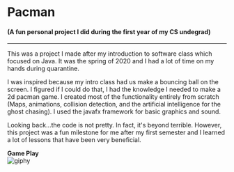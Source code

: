 <h1>Pacman</h1>
<h4>(A fun personal project I did during the first year of my CS undegrad)</h4>

<hr>

This was a project I made after my introduction to software class which focused on Java. It was the spring of 2020 and I had a lot of time on my hands during quarantine.

I was inspired because my intro class had us make a bouncing ball on the screen. I figured if I could do that, I had the knowledge I needed to make a 2d pacman game.
I created most of the functionality entirely from scratch (Maps, animations, collision detection, and the artificial intelligence for the ghost chasing). I used the javafx framework for basic graphics and sound.

Looking back...the code is not pretty. In fact, it's beyond terrible. However, this project was a fun milestone for me after my first semester and I learned a lot of lessons that have been very beneficial.

**Game Play**<br>
![giphy](https://github.com/gjones94/Pacman/assets/141204905/84fee407-83cc-40c0-8ecb-62b1d2b7212e)
